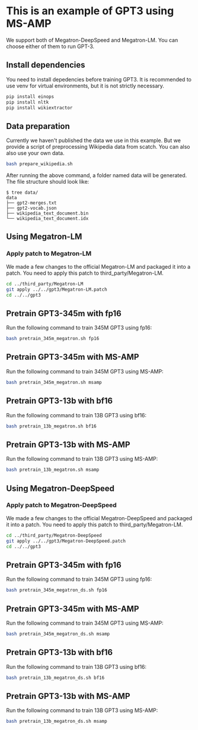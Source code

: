 # This is an example of GPT3 using MS-AMP
We support both of Megatron-DeepSpeed and Megatron-LM. You can choose either of them to run GPT-3.

## Install dependencies
You need to install depedencies before training GPT3. It is recommended to use venv for virtual environments, but it is not strictly necessary.
```bash
pip install einops
pip install nltk
pip install wikiextractor
```

## Data preparation
Currently we haven't published the data we use in this example. But we provide a script of preprocessing Wikipedia data from scatch. You can also also use your own data.

```bash
bash prepare_wikipedia.sh
```
After running the above command, a folder named data will be generated. The file structure should look like:
```
$ tree data/
data
├── gpt2-merges.txt
├── gpt2-vocab.json
├── wikipedia_text_document.bin
└── wikipedia_text_document.idx
```

## Using Megatron-LM

### Apply patch to Megatron-LM
We made a few changes to the official Megatron-LM and packaged it into a patch. You need to apply this patch to third_party/Megatron-LM.
```bash
cd ../third_party/Megatron-LM
git apply ../../gpt3/Megatron-LM.patch
cd ../../gpt3
```

## Pretrain GPT3-345m with fp16
Run the following command to train 345M GPT3 using fp16:
```bash
bash pretrain_345m_megatron.sh fp16
```

## Pretrain GPT3-345m with MS-AMP
Run the following command to train 345M GPT3 using MS-AMP:
```bash
bash pretrain_345m_megatron.sh msamp
```
## Pretrain GPT3-13b with bf16
Run the following command to train 13B GPT3 using bf16:
```bash
bash pretrain_13b_megatron.sh bf16
```

## Pretrain GPT3-13b with MS-AMP
Run the following command to train 13B GPT3 using MS-AMP:
```bash
bash pretrain_13b_megatron.sh msamp
```

## Using Megatron-DeepSpeed

### Apply patch to Megatron-DeepSpeed
We made a few changes to the official Megatron-DeepSpeed and packaged it into a patch. You need to apply this patch to third_party/Megatron-LM.
```bash
cd ../third_party/Megatron-DeepSpeed
git apply ../../gpt3/Megatron-DeepSpeed.patch
cd ../../gpt3
```

## Pretrain GPT3-345m with fp16
Run the following command to train 345M GPT3 using fp16:
```bash
bash pretrain_345m_megatron_ds.sh fp16
```

## Pretrain GPT3-345m with MS-AMP
Run the following command to train 345M GPT3 using MS-AMP:
```bash
bash pretrain_345m_megatron_ds.sh msamp
```
## Pretrain GPT3-13b with bf16
Run the following command to train 13B GPT3 using bf16:
```bash
bash pretrain_13b_megatron_ds.sh bf16
```

## Pretrain GPT3-13b with MS-AMP
Run the following command to train 13B GPT3 using MS-AMP:
```bash
bash pretrain_13b_megatron_ds.sh msamp
```
